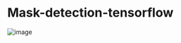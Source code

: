 # Mask-detection-tensorflow


![image](https://user-images.githubusercontent.com/48207530/116857850-17e65e80-ac1b-11eb-9c41-60a65e54d9e5.png)
